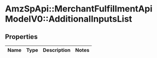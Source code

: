 # AmzSpApi::MerchantFulfillmentApiModelV0::AdditionalInputsList

## Properties
Name | Type | Description | Notes
------------ | ------------- | ------------- | -------------

